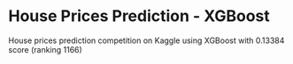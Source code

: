 # House Prices Prediction - XGBoost
 House prices prediction competition on Kaggle using XGBoost with 0.13384 score (ranking 1166)
